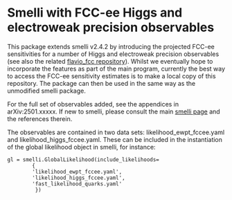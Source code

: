 # Smelli with FCC-ee Higgs and electroweak precision observables  

This package extends smelli v2.4.2 by introducing the projected FCC-ee sensitivities for a number of Higgs and electroweak precision observables (see also the related [flavio_fcc repository](https://github.com/eetuloisa/flavio_fcc)).
Whilst we eventually hope to incorporate the features as part of the main program, currently the best way to access the FCC-ee sensitivity estimates is to make a local copy of this repository. The package can then be used in the same way as the unmodified smelli package. 

For the full set of observables added, see the appendices in arXiv:2501.xxxxx. 
If new to smelli, please consult the main [smelli page](https://github.com/smelli/smelli) and the references therein.

The observables are contained in two data sets: likelihood_ewpt_fccee.yaml and likelihood_higgs_fccee.yaml. 
These can be included in the instantiation of the global likelihood object in smelli, for instance:
```
gl = smelli.GlobalLikelihood(include_likelihoods=
        {
        'likelihood_ewpt_fccee.yaml',
        'likelihood_higgs_fccee.yaml',
        'fast_likelihood_quarks.yaml'
         })
```
